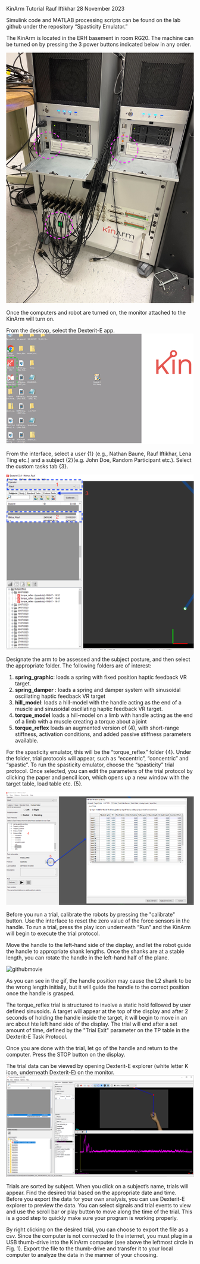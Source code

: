 KinArm Tutorial
Rauf Iftikhar
28 November 2023

Simulink code and MATLAB processing scripts can be found on the lab github under the repository “Spasticity Emulator.” 

The KinArm is located in the ERH basement in room RG20. The machine can be turned on by pressing the 3 power buttons indicated below in any order. 

![KinArm Power Buttons](./Tutorial/kinarm_computers.jpg)

Once the computers and robot are turned on, the monitor attached to the KinArm will turn on. 

From the desktop, select the Dexterit-E app. 
![KinArm Monitor](./Tutorial/desktop.png)


From the interface, select a user {1} (e.g., Nathan Baune, Rauf Iftikhar, Lena Ting etc.) and a subject {2}(e.g. John Doe, Random Participant etc.). Select the custom tasks tab {3}. 

![Dexterit-E Interface](./Tutorial/dext_censored.PNG)


Designate the arm to be assessed and the subject posture, and then select the appropriate folder. The following folders are of interest:
1. **spring_graphic**: loads a spring with fixed position haptic feedback VR target.
2. **spring_damper** : loads a spring and damper system with sinusoidal oscillating haptic feedback VR target
3. **hill_model**: loads a hill-model with the handle acting as the end of a muscle and sinusoidal oscillating haptic feedback VR target.
4. **torque_model** loads a hill-model on a limb with handle acting as the end of a limb with a muscle creating a torque about a joint
5. **torque_reflex** loads an augmented version of (4), with short-range stiffness, activation conditions, and added passive stiffness parameters available.

For the spasticity emulator, this will be the “torque_reflex” folder {4}. Under the folder, trial protocols will appear, such as “eccentric”, “concentric” and “spastic”. To run the spasticity emulator, choose the “spasticity” trial protocol. Once selected, you can edit the parameters of the trial protocol by clicking the paper and pencil icon, which opens up a new window with the target table, load table etc. {5}.  

![Edit Trial Protocol](./Tutorial/TP.PNG)

Before you run a trial, calibrate the robots by pressing the "calibrate" button. Use the interface to reset the zero value of the force sensors in the handle.
To run a trial, press the play icon underneath “Run” and the KinArm will begin to execute the trial protocol. 

Move the handle to the left-hand side of the display, and let the robot guide the handle to appropriate shank lengths. Once the shanks are at a stable length, you can rotate the handle in the left-hand half of the plane. 

![githubmovie](https://github.com/Neuromechanics-Lab/Spasticity-Emulator/assets/65513023/295b39bb-a9f2-4f23-9860-9961f187548e)

As you can see in the gif, the handle position may cause the L2 shank to be the wrong length initially, but it will guide the handle to the correct position once the handle is grasped. 

The torque_reflex trial is structured to involve a static hold followed by user defined sinusoids. A target will appear at the top of the display and after 2 seconds of holding the handle inside the target, it will begin to move in an arc about hte left hand side of the display. The trial will end after a set amount of time, defined by the "Trial Exit" parameter on the TP table in the Dexterit-E Task Protocol. 


Once you are done with the trial, let go of the handle and return to the computer. Press the STOP button on the display. 

The trial data can be viewed by opening Dexterit-E explorer (white letter K icon, underneath Dexterit-E) on the monitor. 
![Dexterit-E Interface](./Tutorial/Dex_Explore_censored.PNG)

Trials are sorted by subject. When you click on a subject’s name, trials will appear. Find the desired trial based on the appropriate date and time. Before you export the data for your own analysis, you can use Dexterit-E explorer to preview the data. You can select signals and trial events to view and use the scroll bar or play button to move along the time of the trial. This is a good step to quickly make sure your program is working properly. 

By right clicking on the desired trial, you can choose to export the file as a csv. Since the computer is not connected to the internet, you must plug in a USB thumb-drive into the KinArm computer (see above the leftmost circle in Fig. 1). Export the file to the thumb-drive and transfer it to your local computer to analyze the data in the manner of your choosing. 

